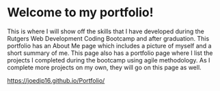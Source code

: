 # Welcome to my portfolio! 

This is where I will show off the skills that I have developed during the Rutgers Web Development Coding Bootcamp and after graduation. This portfolio has an About Me page which includes a picture of myself and a short summary of me. This page also has a portfolio page where I list the projects I completed during the bootcamp using agile methodology. As I complete more projects on my own, they will go on this page as well. 

https://joedip16.github.io/Portfolio/
